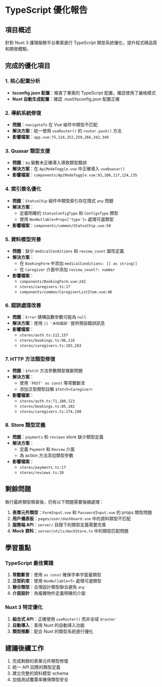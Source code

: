 # TypeScript 優化報告

## 項目概述
針對 Nuxt 3 護理服務平台專案進行 TypeScript 類型系統優化，提升程式碼品質和開發體驗。

## 完成的優化項目

### 1. 核心配置分析
- **tsconfig.json 配置**：檢查了專案的 TypeScript 配置，確認使用了嚴格模式
- **Nuxt 自動生成配置**：確認 .nuxt/tsconfig.json 配置正確

### 2. 導航系統修復
- **問題**：`navigateTo` 在 Vue 組件中類型不匹配
- **解決方案**：統一使用 `useRouter()` 的 `router.push()` 方法
- **影響檔案**：`app.vue:75,124,252,259,266,342,349`

### 3. Quasar 類型支援
- **問題**：`$q` 變數未正確導入導致類型錯誤
- **解決方案**：在 `ApiModeToggle.vue` 中正確導入 `useQuasar()`
- **影響檔案**：`components/ApiModeToggle.vue:93,106,117,124,135`

### 4. 索引簽名優化
- **問題**：`StatusChip` 組件中類型索引存在隱式 `any` 問題
- **解決方案**：
  - 定義明確的 `StatusConfigType` 和 `ConfigsType` 類型
  - 使用 `NonNullable<Props['type']>` 處理可選類型
- **影響檔案**：`components/common/StatusChip.vue:50`

### 5. 資料模型完善
- **問題**：缺少 `medicalConditions` 和 `review_count` 屬性定義
- **解決方案**：
  - 在 `BookingForm` 中添加 `medicalConditions: [] as string[]`
  - 在 `Caregiver` 介面中添加 `review_count?: number`
- **影響檔案**：
  - `components/BookingForm.vue:242`
  - `stores/caregivers.ts:17`
  - `components/common/CaregiverListItem.vue:40`

### 6. 錯誤處理改善
- **問題**：`Error` 建構函數參數可能為 `null`
- **解決方案**：使用 `|| '未知錯誤'` 提供預設錯誤訊息
- **影響檔案**：
  - `stores/auth.ts:112,157`
  - `stores/bookings.ts:96,116`
  - `stores/caregivers.ts:183,203`

### 7. HTTP 方法類型修復
- **問題**：`$fetch` 方法參數類型推斷問題
- **解決方案**：
  - 使用 `'POST' as const` 等常數斷言
  - 添加泛型類型註解 `$fetch<Caregiver>`
- **影響檔案**：
  - `stores/auth.ts:71,100,123`
  - `stores/bookings.ts:85,102`
  - `stores/caregivers.ts:174,190`

### 8. Store 類型定義
- **問題**：`payments` 和 `reviews` store 缺少類型定義
- **解決方案**：
  - 定義 `Payment` 和 `Review` 介面
  - 為 action 方法添加類型參數
- **影響檔案**：
  - `stores/payments.ts:17`
  - `stores/reviews.ts:20`

## 剩餘問題
執行最終類型檢查後，仍有以下問題需要後續處理：

1. **表單元件類型**：`FormInput.vue` 和 `PasswordInput.vue` 的 props 類型問題
2. **用戶儀表板**：`pages/user/dashboard.vue` 中的資料類型不匹配
3. **服務端 API**：`server/` 目錄下的類型定義需要完善
4. **Mock 資料**：`server/utils/mockStore.ts` 中的類型匹配問題

## 學習重點

### TypeScript 最佳實踐
1. **常數斷言**：使用 `as const` 確保字串字面量類型
2. **泛型約束**：使用 `NonNullable<T>` 處理可選類型
3. **聯合類型**：合理設計類型聯合避免 `any`
4. **介面設計**：為複雜物件定義明確的介面

### Nuxt 3 特定優化
1. **組合式 API**：正確使用 `useRouter()` 而非全域 `$router`
2. **自動導入**：善用 Nuxt 的自動導入功能
3. **類型推斷**：配合 Nuxt 的類型系統進行優化

## 建議後續工作
1. 完成剩餘的表單元件類型修復
2. 統一 API 回應的類型定義
3. 建立完整的資料模型 schema
4. 加強測試覆蓋率確保類型安全